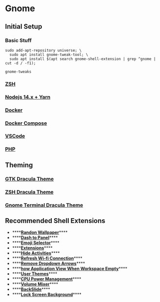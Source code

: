 # Gnome

## Initial Setup

### Basic Stuff

```text
sudo add-apt-repository universe; \
  sudo apt install gnome-tweak-tool; \
  sudo apt install $(apt search gnome-shell-extension | grep ^gnome | cut -d / -f1);
  
gnome-tweaks
```

### [ZSH](../../how-to/zsh.md#install-zsh)

### [Nodejs 14.x + Yarn](../../../../programming/programming-languages/javascript/backend/nodejs.md#install-nodejs-14-x-yarn)

### [Docker](../../../../programming/dev-ops/docker/#install-docker-community-edition-docker-ce)

### [Docker Compose](../../../../programming/dev-ops/docker/docker-compose.md#install-docker-compose)

### [VSCode](../../../../programming/ide_text-editor/vscode.md#install-vscode)

### [PHP](../../../../programming/programming-languages/php/#install-php-7-4-ubuntu-below-20-04)

## Theming

### [GTK Dracula Theme](theming.md#gtk-themes)

### [ZSH Dracula Theme](../../how-to/zsh.md#dracula-theme)

### [Gnome Terminal Dracula Theme](theming.md#gnome-terminal-dracula-theme)

## Recommended Shell Extensions

* \*\*\*\*[**Randon Wallpaper**](https://extensions.gnome.org/extension/1040/random-wallpaper/)\*\*\*\*
* \*\*\*\*[**Dash to Panel**](https://extensions.gnome.org/extension/1160/dash-to-panel/)\*\*\*\*
* \*\*\*\*[**Emoji Selector**](https://extensions.gnome.org/extension/1162/emoji-selector/)\*\*\*\*
* \*\*\*\*[**Extensions**](https://extensions.gnome.org/extension/1036/extensions/)\*\*\*\*
* \*\*\*\*[**Hide Activities**](https://extensions.gnome.org/extension/744/hide-activities-button/)\*\*\*\*
* \*\*\*\*[**Refresh Wi-fi Connection**](https://extensions.gnome.org/extension/905/refresh-wifi-connections/)\*\*\*\*
* \*\*\*\*[**Remove Dropdown Arrows**](https://extensions.gnome.org/extension/800/remove-dropdown-arrows/)\*\*\*\*
* \*\*\*\*[**how Application View When Workspace Empty**](https://extensions.gnome.org/extension/2036/show-application-view-when-workspace-empty/)\*\*\*\*
* \*\*\*\*[**User Themes**](https://extensions.gnome.org/extension/19/user-themes/)\*\*\*\*
* \*\*\*\*[**CPU Power Management**](https://extensions.gnome.org/extension/945/cpu-power-manager/)\*\*\*\*
* \*\*\*\*[**Volume Mixer**](https://extensions.gnome.org/extension/858/volume-mixer/)\*\*\*\*
* \*\*\*\*[**BackSlide**](https://extensions.gnome.org/extension/543/backslide/)\*\*\*\*
* \*\*\*\*[**Lock Screen Background**](https://extensions.gnome.org/extension/1476/unlock-dialog-background/)\*\*\*\*

